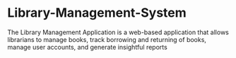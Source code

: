 # Library-Management-System

The Library Management Application is a web-based application that allows librarians to manage books, track borrowing and returning of books, manage user accounts, and generate insightful reports
